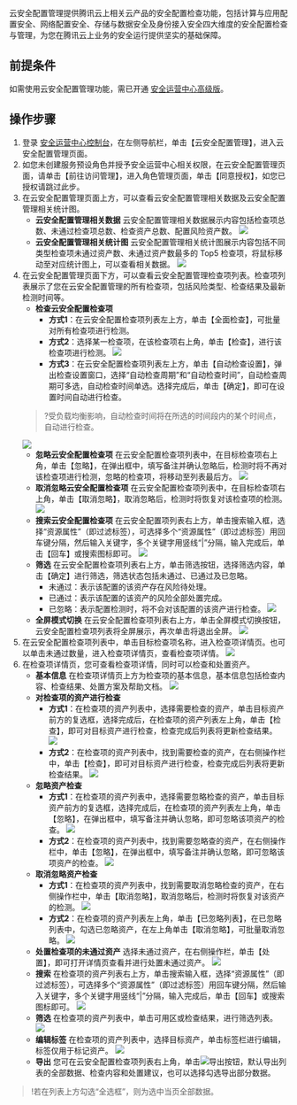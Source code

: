云安全配置管理提供腾讯云上相关云产品的安全配置检查功能，包括计算与应用配置安全、网络配置安全、存储与数据安全及身份接入安全四大维度的安全配置检查与管理，为您在腾讯云上业务的安全运行提供坚实的基础保障。
## 前提条件
如需使用云安全配置管理功能，需已开通 [安全运营中心高级版](https://buy.cloud.tencent.com/soc)。
## 操作步骤
1. 登录 [安全运营中心控制台](https://console.cloud.tencent.com/ssav2/config)，在左侧导航栏，单击【云安全配置管理】，进入云安全配置管理页面。
2. 如您未创建服务预设角色并授予安全运营中心相关权限，在云安全配置管理页面，请单击【前往访问管理】，进入角色管理页面，单击【同意授权】，如您已授权请跳过此步。
3. 在云安全配置管理页面上方，可以查看云安全配置管理相关数据及云安全配置管理相关统计图。
	- **云安全配置管理相关数据**
	云安全配置管理相关数据展示内容包括检查项总数、未通过检查项总数、检查资产总数、配置风险资产数。
	![](https://main.qcloudimg.com/raw/c01b8bd1df561920bd3cca61873aea71.png)
	- **云安全配置管理相关统计图**
	云安全配置管理相关统计图展示内容包括不同类型检查项未通过资产数、未通过资产数最多的 Top5 检查项，将鼠标移动至对应统计图上，可以查看相关数据。
	![](https://main.qcloudimg.com/raw/b5cab7e5dcd2fea8d1f80ac367a45814.png)
4. 在云安全配置管理页面下方，可以查看云安全配置管理检查项列表。检查项列表展示了您在云安全配置管理的所有检查项，包括风险类型、检查结果及最新检测时间等。
	- **检查云安全配置检查项**
		- **方式1**：在云安全配置检查项列表左上方，单击【全面检查】，可批量对所有检查项进行检测。
		- **方式2**：选择某一检查项，在该检查项右上角，单击【检查】，进行该检查项进行检测。
		![](https://main.qcloudimg.com/raw/79f631ca84de7b7b229cf1ecebbd879d.png)
		- **方式3**：在云安全配置检查项列表左上方，单击【自动检查设置】，弹出检查设置窗口，选择“自动检查周期”和“自动检查时间”，自动检查周期可多选，自动检查时间单选。选择完成后，单击【确定】，即可在设置时间自动进行检查。
	>?受负载均衡影响，自动检查时间将在所选的时间段内的某个时间点，自动进行检查。
	>
	![](https://main.qcloudimg.com/raw/cca590bf4dd2122ca000e45b37500341.png)
	- **忽略云安全配置检查项**
	在云安全配置检查项列表中，在目标检查项右上角，单击【忽略】，在弹出框中，填写备注并确认忽略后，检测时将不再对该检查项进行检测，忽略的检查项，将移动至列表最后方。
	![](https://main.qcloudimg.com/raw/9e76901b2513dbbb435f57be898732b1.png)
	- **取消忽略云安全配置检查项**
	在云安全配置检查项列表中，在目标检查项右上角，单击【取消忽略】，取消忽略后，检测时将恢复对该检查项的检测。
	![](https://main.qcloudimg.com/raw/da4613df7d577d89a2ffe6ae7621ab66.png)
	- **搜索云安全配置检查项**
在云安全配置项列表右上方，单击搜索输入框，选择“资源属性”（即过滤标签），可选择多个“资源属性”（即过滤标签）用回车键分隔，然后输入关键字，多个关键字用竖线“|”分隔，输入完成后，单击【回车】或搜索图标即可。
![](https://main.qcloudimg.com/raw/7dcff8c7b86996a3259e41c9a1f832af.png)
	- **筛选**
		在云安全配置检查项列表右上方，单击筛选按钮，选择筛选内容，单击【确定】进行筛选，筛选状态包括未通过、已通过及已忽略。
		- 未通过：表示该配置的该资产存在风险待处理。
		- 已通过：表示该配置的该资产的风险全部处置完成。
		- 已忽略：表示配置检测时，将不会对该配置的该资产进行检查。
		![](https://main.qcloudimg.com/raw/3e91786a40a57829f3e85257e9b4a612.png)
	- **全屏模式切换**
		在云安全配置检查项列表右上方，单击全屏模式切换按钮，云安全配置检查项列表将全屏展示，再次单击将退出全屏。
		![](https://main.qcloudimg.com/raw/f55b80399c34b66d1adcacbf6ad95c13.png)
5. 在云安全配置检查项列表中，单击目标检查项名称，进入检查项详情页。也可以单击未通过数量，进入检查项详情页，查看检查项详情。
![](https://main.qcloudimg.com/raw/700544412542276dfc8f575434bc1cef.png)
6. 在检查项详情页，您可查看检查项详情，同时可以检查和处置资产。
	- **基本信息**
		在检查项详情页上方为检查项的基本信息，基本信息包括检查内容、检查结果、处置方案及帮助文档。
		![](https://main.qcloudimg.com/raw/8dfed0fba7777662bf2fd75ccb0588c7.png)
	- **对检查项的资产进行检查**
		- **方式1**：在检查项的资产列表中，选择需要检查的资产，单击目标资产前方的复选框，选择完成后，在检查项的资产列表左上角，单击【检查】，即可对目标资产进行检查，检查完成后列表将更新检查结果。
		![](https://main.qcloudimg.com/raw/fab2fbaedc46f6183fca9bc2b9e25a2c.png)
		- **方式2**：在检查项的资产列表中，找到需要检查的资产，在右侧操作栏中，单击【检查】，即可对目标资产进行检查，检查完成后列表将更新检查结果。
	![](https://main.qcloudimg.com/raw/2bf6fba1320d8f87eec15b6f2636e20b.png)
	- **忽略资产检查**
		- **方式1**：在检查项的资产列表中，选择需要忽略检查的资产，单击目标资产前方的复选框，选择完成后，在检查项的资产列表左上角，单击【忽略】，在弹出框中，填写备注并确认忽略，即可忽略该项资产的检查。
		![](https://main.qcloudimg.com/raw/bd62f41f3ff6c593d938f8b5efb8f356.png)
		- **方式2**：在检查项的资产列表中，找到需要忽略查的资产，在右侧操作栏中，单击【忽略】，在弹出框中，填写备注并确认忽略，即可忽略该项资产的检查。
		![](https://main.qcloudimg.com/raw/61c50032efe8189e7ea7c33d625a52b1.png)
	- **取消忽略资产检查**
		- **方式1**：在检查项的资产列表中，找到需要取消忽略检查的资产，在右侧操作栏中，单击【取消忽略】，取消忽略后，检测时将恢复对该资产的检测。
		 ![](https://main.qcloudimg.com/raw/955f8553e52562bde8d732a63ccfc65e.png)
		- **方式2**：在检查项的资产列表左上角，单击【已忽略列表】，在已忽略列表中，勾选已忽略资产，在左上角单击【取消忽略】，可批量取消忽略。
		![](https://main.qcloudimg.com/raw/05415e8153eeaa95141136935939a255.png)
	- **处置检查项的未通过资产**
		选择未通过资产，在右侧操作栏，单击【处置】，即可打开详情页查看并进行处置未通过资产。
	![](https://main.qcloudimg.com/raw/3dcf7fa0282c66f362e61ac3997fa985.png)
	-  **搜索**
	在检查项的资产列表右上方，单击搜索输入框，选择“资源属性”（即过滤标签），可选择多个“资源属性”（即过滤标签）用回车键分隔，然后输入关键字，多个关键字用竖线“|”分隔，输入完成后，单击【回车】或搜索图标即可。
	![](https://main.qcloudimg.com/raw/7dcff8c7b86996a3259e41c9a1f832af.png)
	-  **筛选**
在检查项的资产列表中，单击可用区或检查结果，进行筛选列表。
![](https://main.qcloudimg.com/raw/e372dad901c1763938ff6c0cbfcccabc.png)
	- **编辑标签**
	在检查项的资产列表中，选择目标资产，单击标签栏进行编辑，标签仅用于标记资产。
![](https://main.qcloudimg.com/raw/7bc9e950a2885ade5e18bf7f7ebf0349.png)
	- **导出**
您可在云安全配置检查项列表右上角，单击<img src= "https://main.qcloudimg.com/raw/5d6f28083f0484b4f0cb46b9c32717b5.png" style="margin:0;">导出按钮，默认导出列表的全部数据、检查内容和处置建议，也可以选择勾选导出部分数据。
>!若在列表上方勾选“全选框”，则为选中当页全部数据。
